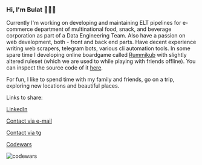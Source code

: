 ### Hi, I'm Bulat 👨🏻‍💻

Currently I'm working on developing and maintaining ELT pipelines for e-commerce department of multinational food, snack, and beverage corporation as part of a Data Engineering Team. Also have a passion on web development, both - front and back end parts. Have decent experience writing web scrapers, telegram bots, various cli automation tools. In some spare time I developing online boardgame called [Rummikub](https://en.wikipedia.org/wiki/Rummikub) with slightly altered ruleset (which we are used to while playing with friends offline). You can inspect the source code of it [here](https://github.com/ilov3/rummikub).

For fun, I like to spend time with my family and friends, go on a trip, exploring new locations and beautiful places.

Links to share:

[LinkedIn](https://www.linkedin.com/in/bulat-kurbangaliev/)

[Contact via e-mail](mailto:iloveudead@gmail.com)

[Contact via tg](https://t.me/bulatk92)

[Codewars](https://www.codewars.com/users/ilov3/)

![codewars](https://www.codewars.com/users/ilov3/badges/small) 
